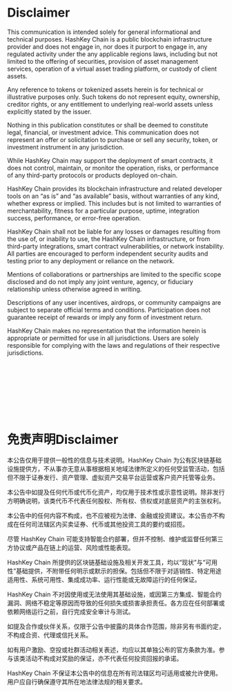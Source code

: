 # Disclaimer

This communication is intended solely for general informational and technical purposes. HashKey Chain is a public blockchain infrastructure provider and does not engage in, nor does it purport to engage in, any regulated activity under the any applicable regions laws, including but not limited to the offering of securities, provision of asset management services, operation of a virtual asset trading platform, or custody of client assets.

Any reference to tokens or tokenized assets herein is for technical or illustrative purposes only. Such tokens do not represent equity, ownership, creditor rights, or any entitlement to underlying real-world assets unless explicitly stated by the issuer.

Nothing in this publication constitutes or shall be deemed to constitute legal, financial, or investment advice. This communication does not represent an offer or solicitation to purchase or sell any security, token, or investment instrument in any jurisdiction.

While HashKey Chain may support the deployment of smart contracts, it does not control, maintain, or monitor the operation, risks, or performance of any third-party protocols or products deployed on-chain.

HashKey Chain provides its blockchain infrastructure and related developer tools on an “as is” and “as available” basis, without warranties of any kind, whether express or implied. This includes but is not limited to warranties of merchantability, fitness for a particular purpose, uptime, integration success, performance, or error-free operation.

HashKey Chain shall not be liable for any losses or damages resulting from the use of, or inability to use, the HashKey Chain infrastructure, or from third-party integrations, smart contract vulnerabilities, or network instability. All parties are encouraged to perform independent security audits and testing prior to any deployment or reliance on the network.

Mentions of collaborations or partnerships are limited to the specific scope disclosed and do not imply any joint venture, agency, or fiduciary relationship unless otherwise agreed in writing.

Descriptions of any user incentives, airdrops, or community campaigns are subject to separate official terms and conditions. Participation does not guarantee receipt of rewards or imply any form of investment return.

HashKey Chain makes no representation that the information herein is appropriate or permitted for use in all jurisdictions. Users are solely responsible for complying with the laws and regulations of their respective jurisdictions.


<br></br>
---
<br></br>



# 免责声明Disclaimer

本公告仅用于提供一般性的信息与技术说明。HashKey Chain 为公有区块链基础设施提供方，不从事亦无意从事根据相关地域法律所定义的任何受监管活动，包括但不限于证券发行、资产管理、虚拟资产交易平台运营或客户资产托管等业务。

本公告中如提及任何代币或代币化资产，均仅用于技术性或示意性说明。除非发行方明确说明，该类代币不代表任何股权、所有权、债权或对底层资产的主张权利。

本公告中的任何内容不构成，也不应被视为法律、金融或投资建议。本公告亦不构成在任何司法辖区内买卖证券、代币或其他投资工具的要约或招揽。

尽管 HashKey Chain 可能支持智能合约部署，但并不控制、维护或监督任何第三方协议或产品在链上的运营、风险或性能表现。

HashKey Chain 所提供的区块链基础设施及相关开发工具，均以“现状”与“可用性”基础提供，不附带任何明示或默示的担保。包括但不限于对适销性、特定用途适用性、系统可用性、集成成功率、运行性能或无故障运行的任何保证。

HashKey Chain 不对因使用或无法使用其基础设施，或因第三方集成、智能合约漏洞、网络不稳定等原因而导致的任何损失或损害承担责任。各方应在任何部署或依赖网络运行之前，自行完成安全审计与测试。

如提及合作或伙伴关系，仅限于公告中披露的具体合作范围，除非另有书面约定，不构成合资、代理或信托关系。

如有用户激励、空投或社群活动相关表述，均应以其单独公布的官方条款为准。参与该类活动不构成对奖励的保证，亦不代表任何投资回报的承诺。

HashKey Chain 不保证本公告中的信息在所有司法辖区均可适用或被允许使用。用户应自行确保遵守其所在地法律法规的相关要求。
